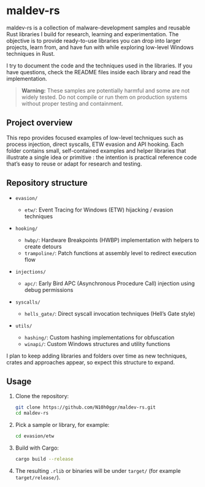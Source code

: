 
# maldev-rs

maldev-rs is a collection of malware-development samples and reusable Rust libraries I build for research, learning and experimentation. The objective is to provide ready-to-use libraries you can drop into larger projects, learn from, and have fun with while exploring low-level Windows techniques in Rust.

I try to document the code and the techniques used in the libraries. If you have questions, check the README files inside each library and read the implementation. 

> **Warning:** These samples are potentially harmful and some are not widely tested. Do not compile or run them on production systems without proper testing and containment.

## Project overview

This repo provides focused examples of low-level techniques such as process injection, direct syscalls, ETW evasion and API hooking. Each folder contains small, self-contained examples and helper libraries that illustrate a single idea or primitive : the intention is practical reference code that’s easy to reuse or adapt for research and testing.

## Repository structure

- `evasion/`
  - `etw/`: Event Tracing for Windows (ETW) hijacking / evasion techniques

- `hooking/`
  - `hwbp/`: Hardware Breakpoints (HWBP) implementation with helpers to create detours
  - `trampoline/`: Patch functions at assembly level to redirect execution flow

- `injections/`
  - `apc/`: Early Bird APC (Asynchronous Procedure Call) injection using debug permissions

- `syscalls/`
  - `hells_gate/`: Direct syscall invocation techniques (Hell’s Gate style)

- `utils/`
  - `hashing/`: Custom hashing implementations for obfuscation
  - `winapi/`: Custom Windows structures and utility functions

I plan to keep adding libraries and folders over time as new techniques, crates and approaches appear, so expect this structure to expand.

## Usage

1. Clone the repository:

   ```bash
   git clone https://github.com/N10h0ggr/maldev-rs.git
   cd maldev-rs
   ```

2. Pick a sample or library, for example:

   ```bash
   cd evasion/etw
   ```

3. Build with Cargo:

   ```bash
   cargo build --release
   ```

4. The resulting `.rlib` or binaries will be under `target/` (for example `target/release/`).


